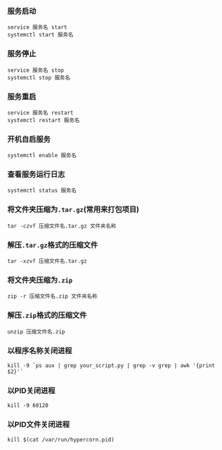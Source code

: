 ### 服务启动
    service 服务名 start
    systemctl start 服务名
### 服务停止
    service 服务名 stop
    systemctl stop 服务名
### 服务重启
    service 服务名 restart
    systemctl restart 服务名
### 开机自启服务
    systemctl enable 服务名
### 查看服务运行日志
    systemctl status 服务名
### 将文件夹压缩为`.tar.gz`(常用来打包项目)
    tar -czvf 压缩文件名.tar.gz 文件夹名称
### 解压`.tar.gz`格式的压缩文件
    tar -xzvf 压缩文件名.tar.gz
### 将文件夹压缩为`.zip`
    zip -r 压缩文件名.zip 文件夹名称
### 解压`.zip`格式的压缩文件
    unzip 压缩文件名.zip
### 以程序名称关闭进程
    kill -9 `ps aux | grep your_script.py | grep -v grep | awk '{print $2}'`
### 以PID关闭进程
    kill -9 60120
### 以PID文件关闭进程
    kill $(cat /var/run/hypercorn.pid)
